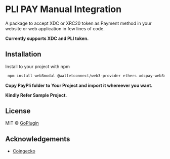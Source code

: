 
# PLI PAY Manual Integration

A package to accept XDC or XRC20 token as Payment method in your website or web application in few lines of code.

**Currently supports XDC and PLI token.**

 

## Installation

Install to your project with npm

```bash
 npm install web3modal @walletconnect/web3-provider ethers xdcpay-web3modal @metamask/detect-provider --save --legacy-peer-deps
```

**Copy PayPli folder to Your Project and import it whereever you want.**


**Kindly Refer Sample Project.**
    


## License

MIT © [GoPlugin](https://github.com/GoPlugin/)


## Acknowledgements

 - [Coingecko](https://www.coingecko.com/en/api/documentation)

